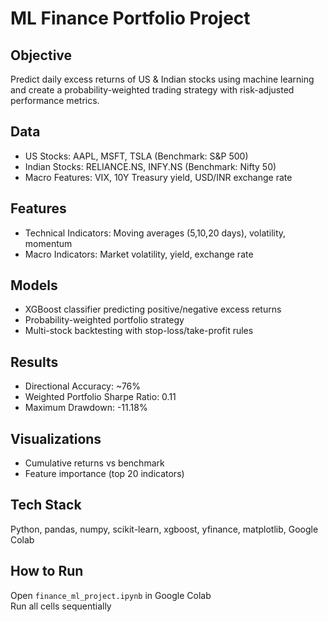 # ML Finance Portfolio Project

## Objective
Predict daily excess returns of US & Indian stocks using machine learning and create a probability-weighted trading strategy with risk-adjusted performance metrics.

## Data
- US Stocks: AAPL, MSFT, TSLA (Benchmark: S&P 500)
- Indian Stocks: RELIANCE.NS, INFY.NS (Benchmark: Nifty 50)
- Macro Features: VIX, 10Y Treasury yield, USD/INR exchange rate

## Features
- Technical Indicators: Moving averages (5,10,20 days), volatility, momentum  
- Macro Indicators: Market volatility, yield, exchange rate  

## Models
- XGBoost classifier predicting positive/negative excess returns  
- Probability-weighted portfolio strategy  
- Multi-stock backtesting with stop-loss/take-profit rules  

## Results
- Directional Accuracy: ~76%  
- Weighted Portfolio Sharpe Ratio: 0.11  
- Maximum Drawdown: -11.18%  

## Visualizations
- Cumulative returns vs benchmark  
- Feature importance (top 20 indicators)  

## Tech Stack
Python, pandas, numpy, scikit-learn, xgboost, yfinance, matplotlib, Google Colab

## How to Run 
 Open `finance_ml_project.ipynb` in Google Colab  
 Run all cells sequentially  
